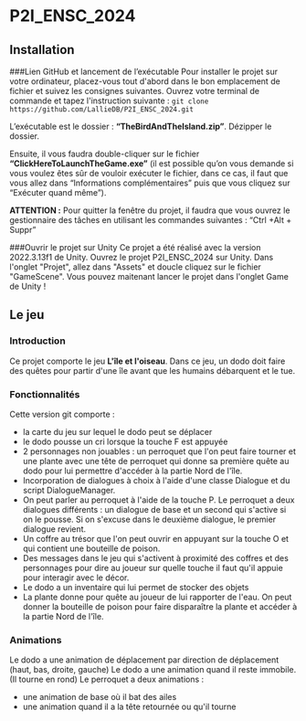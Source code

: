 # P2I_ENSC_2024

## Installation
###Lien GitHub et lancement de l’exécutable
Pour installer le projet sur votre ordinateur, placez-vous tout d'abord dans le bon emplacement de fichier et suivez les consignes suivantes.
Ouvrez votre terminal de commande et tapez l'instruction suivante : 
`git clone https://github.com/LallieDB/P2I_ENSC_2024.git`

L’exécutable est le dossier : **“TheBirdAndTheIsland.zip”**. Dézipper le dossier.

Ensuite, il vous faudra double-cliquer sur le fichier **“ClickHereToLaunchTheGame.exe”** (il est possible qu’on vous demande si vous voulez êtes sûr de vouloir exécuter le fichier, dans ce cas, il faut que vous allez dans “Informations complémentaires” puis que vous cliquez sur “Exécuter quand même”).

**ATTENTION :** Pour quitter la fenêtre du projet, il faudra que vous ouvrez le gestionnaire des tâches en utilisant les commandes suivantes : “Ctrl +Alt + Suppr”

###Ouvrir le projet sur Unity
Ce projet a été réalisé avec la version 2022.3.13f1 de Unity.
Ouvrez le projet P2I_ENSC_2024 sur Unity.
Dans l'onglet "Projet", allez dans "Assets" et doucle cliquez sur le fichier "GameScene".
Vous pouvez maitenant lancer le projet dans l'onglet Game de Unity ! 

## Le jeu
### Introduction
Ce projet comporte le jeu **L'île et l'oiseau**. 
Dans ce jeu, un dodo doit faire des quêtes pour partir d'une île avant que les humains débarquent et le tue.


### Fonctionnalités
Cette version git comporte :
- la carte du jeu sur lequel le dodo peut se déplacer
- le dodo pousse un cri lorsque la touche F est appuyée
- 2 personnages non jouables : un perroquet que l'on peut faire tourner et une plante avec une tête de perroquet qui donne sa première quête au dodo pour lui permettre d'accéder à la partie Nord de l'île.
- Incorporation de dialogues à choix à l'aide d'une classe Dialogue et du script DialogueManager.
- On peut parler au perroquet à l'aide de la touche P. Le perroquet a deux dialogues différents : un dialogue de base et un second qui s'active si on le pousse. Si on s'excuse dans le deuxième dialogue, le premier dialogue revient.
- Un coffre au trésor que l'on peut ouvrir en appuyant sur la touche O et qui contient une bouteille de poison.
- Des messages dans le jeu qui s'activent à proximité des coffres et des personnages pour dire au joueur sur quelle touche il faut qu'il appuie pour interagir avec le décor.
- Le dodo a un inventaire qui lui permet de stocker des objets
- La plante donne pour quête au joueur de lui rapporter de l'eau. On peut donner la bouteille de poison pour faire disparaître la plante et accéder à la partie Nord de l'île.

### Animations
Le dodo a une animation de déplacement par direction de déplacement (haut, bas, droite, gauche)
Le dodo a une animation quand il reste immobile. (Il tourne en rond)
Le perroquet a deux animations : 
- une animation de base où il bat des ailes
- une animation quand il a la tête retournée ou qu'il tourne


